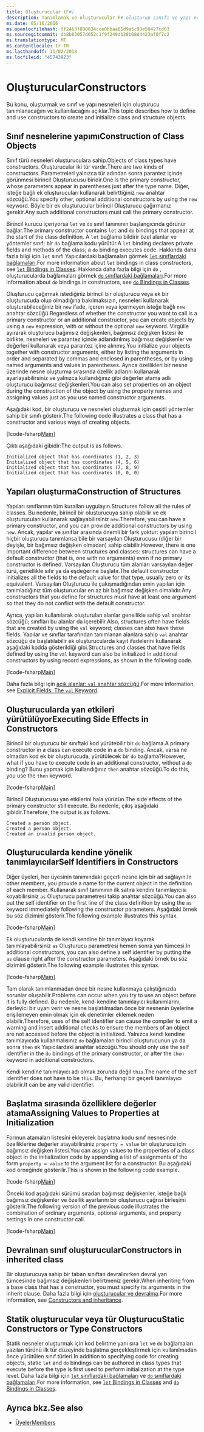 ```yaml
---
title: Oluşturucular (F#)
description: Tanımlamak ve oluşturucular F# oluşturup sınıfı ve yapı nesneleri için kullanma hakkında bilgi edinin.
ms.date: 05/16/2016
ms.openlocfilehash: ff2463f890034cce0bbaa85d9a5c93e50427cd03
ms.sourcegitcommit: db8b83057d052c1f9f249d128b08d4423af0f7c2
ms.translationtype: MT
ms.contentlocale: tr-TR
ms.lasthandoff: 11/02/2018
ms.locfileid: "45743923"
---
```

# <a name="constructors"></a><span data-ttu-id="5ecc1-103">Oluşturucular</span><span class="sxs-lookup"><span data-stu-id="5ecc1-103">Constructors</span></span>

<span data-ttu-id="5ecc1-104">Bu konu, oluşturmak ve sınıf ve yapı nesneleri için oluşturucu tanımlanacağını ve kullanılacağını açıklar.</span><span class="sxs-lookup"><span data-stu-id="5ecc1-104">This topic describes how to define and use constructors to create and initialize class and structure objects.</span></span>

## <a name="construction-of-class-objects"></a><span data-ttu-id="5ecc1-105">Sınıf nesnelerine yapımı</span><span class="sxs-lookup"><span data-stu-id="5ecc1-105">Construction of Class Objects</span></span>

<span data-ttu-id="5ecc1-106">Sınıf türü nesneleri oluşturuculara sahip.</span><span class="sxs-lookup"><span data-stu-id="5ecc1-106">Objects of class types have constructors.</span></span> <span data-ttu-id="5ecc1-107">Oluşturucular iki tür vardır.</span><span class="sxs-lookup"><span data-stu-id="5ecc1-107">There are two kinds of constructors.</span></span> <span data-ttu-id="5ecc1-108">Parametreleri yalnızca tür adından sonra parantez içinde görünmesi birincil Oluşturucusu biridir.</span><span class="sxs-lookup"><span data-stu-id="5ecc1-108">One is the primary constructor, whose parameters appear in parentheses just after the type name.</span></span> <span data-ttu-id="5ecc1-109">Diğer, isteğe bağlı ek oluşturucuları kullanarak belirttiğiniz `new` anahtar sözcüğü.</span><span class="sxs-lookup"><span data-stu-id="5ecc1-109">You specify other, optional additional constructors by using the `new` keyword.</span></span> <span data-ttu-id="5ecc1-110">Böyle bir ek oluşturucular birincil Oluşturucu çağırmanız gerekir.</span><span class="sxs-lookup"><span data-stu-id="5ecc1-110">Any such additional constructors must call the primary constructor.</span></span>

<span data-ttu-id="5ecc1-111">Birincil kurucu içeriyorsa `let` ve `do` sınıf tanımının başlangıcında görünür bağlar.</span><span class="sxs-lookup"><span data-stu-id="5ecc1-111">The primary constructor contains `let` and `do` bindings that appear at the start of the class definition.</span></span> <span data-ttu-id="5ecc1-112">A `let` bağlama bildirir özel alanlar ve yöntemler sınıf; bir `do` bağlama kodu yürütür.</span><span class="sxs-lookup"><span data-stu-id="5ecc1-112">A `let` binding declares private fields and methods of the class; a `do` binding executes code.</span></span> <span data-ttu-id="5ecc1-113">Hakkında daha fazla bilgi için `let` sınıfı Yapıcılardaki bağlamaları görmek [ `let` sınıflardaki bağlamaları](let-bindings-in-classes.md).</span><span class="sxs-lookup"><span data-stu-id="5ecc1-113">For more information about `let` bindings in class constructors, see [`let` Bindings in Classes](let-bindings-in-classes.md).</span></span> <span data-ttu-id="5ecc1-114">Hakkında daha fazla bilgi için `do` , oluşturucularda bağlamaları görmek [ `do` sınıflardaki bağlamaları](do-bindings-in-classes.md).</span><span class="sxs-lookup"><span data-stu-id="5ecc1-114">For more information about `do` bindings in constructors, see [`do` Bindings in Classes](do-bindings-in-classes.md).</span></span>

<span data-ttu-id="5ecc1-115">Oluşturucu çağırmak istediğiniz birincil bir oluşturucu veya ek bir oluşturucuda olup olmadığına bakılmaksızın, nesneleri kullanarak oluşturabileceğiniz bir `new` ifade, içeren veya içermeyen isteğe bağlı `new` anahtar sözcüğü.</span><span class="sxs-lookup"><span data-stu-id="5ecc1-115">Regardless of whether the constructor you want to call is a primary constructor or an additional constructor, you can create objects by using a `new` expression, with or without the optional `new` keyword.</span></span> <span data-ttu-id="5ecc1-116">Virgülle ayırarak oluşturucu bağımsız değişkenleri, bağımsız değişken listesi ile birlikte, nesneleri ve parantez içinde adlandırılmış bağımsız değişkenler ve değerleri kullanarak veya parantez içine alınmış.</span><span class="sxs-lookup"><span data-stu-id="5ecc1-116">You initialize your objects together with constructor arguments, either by listing the arguments in order and separated by commas and enclosed in parentheses, or by using named arguments and values in parentheses.</span></span> <span data-ttu-id="5ecc1-117">Ayrıca özellikleri bir nesne üzerinde nesne oluşturma sırasında özellik adlarını kullanarak ayarlayabilirsiniz ve yalnızca kullandığınız gibi değerler atama adlı oluşturucu bağımsız değişkenleri.</span><span class="sxs-lookup"><span data-stu-id="5ecc1-117">You can also set properties on an object during the construction of the object by using the property names and assigning values just as you use named constructor arguments.</span></span>

<span data-ttu-id="5ecc1-118">Aşağıdaki kod, bir oluşturucu ve nesneleri oluşturmak için çeşitli yöntemler sahip bir sınıfı gösterir.</span><span class="sxs-lookup"><span data-stu-id="5ecc1-118">The following code illustrates a class that has a constructor and various ways of creating objects.</span></span>

[!code-fsharp[Main](../../../../samples/snippets/fsharp/lang-ref-2/snippet3501.fs)]

<span data-ttu-id="5ecc1-119">Çıktı aşağıdaki gibidir:</span><span class="sxs-lookup"><span data-stu-id="5ecc1-119">The output is as follows.</span></span>

```console
Initialized object that has coordinates (1, 2, 3)
Initialized object that has coordinates (4, 5, 6)
Initialized object that has coordinates (7, 8, 9)
Initialized object that has coordinates (0, 0, 0)
```

## <a name="construction-of-structures"></a><span data-ttu-id="5ecc1-120">Yapıları oluşturma</span><span class="sxs-lookup"><span data-stu-id="5ecc1-120">Construction of Structures</span></span>

<span data-ttu-id="5ecc1-121">Yapıları sınıflarının tüm kuralları uygulayın.</span><span class="sxs-lookup"><span data-stu-id="5ecc1-121">Structures follow all the rules of classes.</span></span> <span data-ttu-id="5ecc1-122">Bu nedenle, birincil bir oluşturucuya sahip olabilir ve ek oluşturucuları kullanarak sağlayabilirsiniz `new`.</span><span class="sxs-lookup"><span data-stu-id="5ecc1-122">Therefore, you can have a primary constructor, and you can provide additional constructors by using `new`.</span></span> <span data-ttu-id="5ecc1-123">Ancak, yapılar ve sınıflar arasında önemli bir fark yoktur: yapıları birincil hiçbir oluşturucu tanımlansa bile bir varsayılan Oluşturucusu (diğer bir deyişle, bir bağımsız değişken olmadan) sahip olabilir.</span><span class="sxs-lookup"><span data-stu-id="5ecc1-123">However, there is one important difference between structures and classes: structures can have a default constructor (that is, one with no arguments) even if no primary constructor is defined.</span></span> <span data-ttu-id="5ecc1-124">Varsayılan Oluşturucu tüm alanları varsayılan değer türü, genellikle sıfır ya da eşdeğerine başlatır.</span><span class="sxs-lookup"><span data-stu-id="5ecc1-124">The default constructor initializes all the fields to the default value for that type, usually zero or its equivalent.</span></span> <span data-ttu-id="5ecc1-125">Varsayılan Oluşturucu ile çakışmadığından emin yapıları için tanımladığınız tüm oluşturucular en az bir bağımsız değişken olmalıdır.</span><span class="sxs-lookup"><span data-stu-id="5ecc1-125">Any constructors that you define for structures must have at least one argument so that they do not conflict with the default constructor.</span></span>

<span data-ttu-id="5ecc1-126">Ayrıca, yapıları kullanılarak oluşturulan alanlar genellikle sahip `val` anahtar sözcüğü; sınıfları bu alanlar da içerebilir.</span><span class="sxs-lookup"><span data-stu-id="5ecc1-126">Also, structures often have fields that are created by using the `val` keyword; classes can also have these fields.</span></span> <span data-ttu-id="5ecc1-127">Yapılar ve sınıflar tarafından tanımlanan alanlara sahip `val` anahtar sözcüğü de başlatılabilir ek oluşturucularda kayıt ifadelerini kullanarak aşağıdaki kodda gösterildiği gibi.</span><span class="sxs-lookup"><span data-stu-id="5ecc1-127">Structures and classes that have fields defined by using the `val` keyword can also be initialized in additional constructors by using record expressions, as shown in the following code.</span></span>

[!code-fsharp[Main](../../../../samples/snippets/fsharp/lang-ref-2/snippet3502.fs)]

<span data-ttu-id="5ecc1-128">Daha fazla bilgi için [açık alanlar: `val` anahtar sözcüğü](explicit-fields-the-val-keyword.md).</span><span class="sxs-lookup"><span data-stu-id="5ecc1-128">For more information, see [Explicit Fields: The `val` Keyword](explicit-fields-the-val-keyword.md).</span></span>

## <a name="executing-side-effects-in-constructors"></a><span data-ttu-id="5ecc1-129">Oluşturucularda yan etkileri yürütülüyor</span><span class="sxs-lookup"><span data-stu-id="5ecc1-129">Executing Side Effects in Constructors</span></span>

<span data-ttu-id="5ecc1-130">Birincil bir oluşturucu bir sınıftaki kod yürütebilir bir `do` bağlama.</span><span class="sxs-lookup"><span data-stu-id="5ecc1-130">A primary constructor in a class can execute code in a `do` binding.</span></span> <span data-ttu-id="5ecc1-131">Ancak, varsa ne olmadan kod ek bir oluşturucuda, yürütülecek bir `do` bağlama?</span><span class="sxs-lookup"><span data-stu-id="5ecc1-131">However, what if you have to execute code in an additional constructor, without a `do` binding?</span></span> <span data-ttu-id="5ecc1-132">Bunu yapmak için kullandığınız `then` anahtar sözcüğü.</span><span class="sxs-lookup"><span data-stu-id="5ecc1-132">To do this, you use the `then` keyword.</span></span>

[!code-fsharp[Main](../../../../samples/snippets/fsharp/lang-ref-2/snippet3503.fs)]

<span data-ttu-id="5ecc1-133">Birincil Oluşturucusu yan etkilerini hala yürütün.</span><span class="sxs-lookup"><span data-stu-id="5ecc1-133">The side effects of the primary constructor still execute.</span></span> <span data-ttu-id="5ecc1-134">Bu nedenle, çıkış aşağıdaki gibidir.</span><span class="sxs-lookup"><span data-stu-id="5ecc1-134">Therefore, the output is as follows.</span></span>

```console
Created a person object.
Created a person object.
Created an invalid person object.
```

## <a name="self-identifiers-in-constructors"></a><span data-ttu-id="5ecc1-135">Oluşturucularda kendine yönelik tanımlayıcılar</span><span class="sxs-lookup"><span data-stu-id="5ecc1-135">Self Identifiers in Constructors</span></span>

<span data-ttu-id="5ecc1-136">Diğer üyeleri, her üyesinin tanımındaki geçerli nesne için bir ad sağlayın.</span><span class="sxs-lookup"><span data-stu-id="5ecc1-136">In other members, you provide a name for the current object in the definition of each member.</span></span> <span data-ttu-id="5ecc1-137">Kullanarak sınıf tanımının ilk satıra kendini tanımlayıcısı koyabilirsiniz `as` Oluşturucu parametresi takip anahtar sözcüğü.</span><span class="sxs-lookup"><span data-stu-id="5ecc1-137">You can also put the self identifier on the first line of the class definition by using the `as` keyword immediately following the constructor parameters.</span></span> <span data-ttu-id="5ecc1-138">Aşağıdaki örnek bu söz dizimini gösterir.</span><span class="sxs-lookup"><span data-stu-id="5ecc1-138">The following example illustrates this syntax.</span></span>

[!code-fsharp[Main](../../../../samples/snippets/fsharp/lang-ref-2/snippet3504.fs)]

<span data-ttu-id="5ecc1-139">Ek oluşturucularda de kendi kendine bir tanımlayıcı koyarak tanımlayabilirsiniz `as` Oluşturucu parametresi hemen sonra yan tümcesi.</span><span class="sxs-lookup"><span data-stu-id="5ecc1-139">In additional constructors, you can also define a self identifier by putting the `as` clause right after the constructor parameters.</span></span> <span data-ttu-id="5ecc1-140">Aşağıdaki örnek bu söz dizimini gösterir.</span><span class="sxs-lookup"><span data-stu-id="5ecc1-140">The following example illustrates this syntax.</span></span>

[!code-fsharp[Main](../../../../samples/snippets/fsharp/lang-ref-2/snippet3505.fs)]

<span data-ttu-id="5ecc1-141">Tam olarak tanımlanmadan önce bir nesne kullanmaya çalıştığınızda sorunlar oluşabilir.</span><span class="sxs-lookup"><span data-stu-id="5ecc1-141">Problems can occur when you try to use an object before it is fully defined.</span></span> <span data-ttu-id="5ecc1-142">Bu nedenle, kendi kendine tanımlayıcı kullanımlarını, derleyici bir uyarı verir ve nesne başlatılmadan önce bir nesnenin üyelerine erişilemeyen emin olmak için ek denetimler eklemek neden olabilir.</span><span class="sxs-lookup"><span data-stu-id="5ecc1-142">Therefore, uses of the self identifier can cause the compiler to emit a warning and insert additional checks to ensure the members of an object are not accessed before the object is initialized.</span></span> <span data-ttu-id="5ecc1-143">Yalnızca kendi kendine tanımlayıcıda kullanmalısınız `do` bağlamaları birincil oluşturucunun ya da sonra `then` ek Yapıcılardaki anahtar sözcüğü.</span><span class="sxs-lookup"><span data-stu-id="5ecc1-143">You should only use the self identifier in the `do` bindings of the primary constructor, or after the `then` keyword in additional constructors.</span></span>

<span data-ttu-id="5ecc1-144">Kendi kendine tanımlayıcı adı olmak zorunda değil `this`.</span><span class="sxs-lookup"><span data-stu-id="5ecc1-144">The name of the self identifier does not have to be `this`.</span></span> <span data-ttu-id="5ecc1-145">Bu, herhangi bir geçerli tanımlayıcı olabilir.</span><span class="sxs-lookup"><span data-stu-id="5ecc1-145">It can be any valid identifier.</span></span>

## <a name="assigning-values-to-properties-at-initialization"></a><span data-ttu-id="5ecc1-146">Başlatma sırasında özelliklere değerler atama</span><span class="sxs-lookup"><span data-stu-id="5ecc1-146">Assigning Values to Properties at Initialization</span></span>

<span data-ttu-id="5ecc1-147">Formun atamaları listesini ekleyerek başlatma kodu sınıf nesnesinde özelliklerine değerler atayabilirsiniz `property = value` bir oluşturucu için bağımsız değişken listesi.</span><span class="sxs-lookup"><span data-stu-id="5ecc1-147">You can assign values to the properties of a class object in the initialization code by appending a list of assignments of the form `property = value` to the argument list for a constructor.</span></span> <span data-ttu-id="5ecc1-148">Bu aşağıdaki kod örneğinde gösterilir.</span><span class="sxs-lookup"><span data-stu-id="5ecc1-148">This is shown in the following code example.</span></span>

[!code-fsharp[Main](../../../../samples/snippets/fsharp/lang-ref-2/snippet3506.fs)]

<span data-ttu-id="5ecc1-149">Önceki kod aşağıdaki sürümü sıradan bağımsız değişkenler, isteğe bağlı bağımsız değişkenler ve özellik ayarlarını bir oluşturucu çağrısı birleşimi gösterir.</span><span class="sxs-lookup"><span data-stu-id="5ecc1-149">The following version of the previous code illustrates the combination of ordinary arguments, optional arguments, and property settings in one constructor call.</span></span>

[!code-fsharp[Main](../../../../samples/snippets/fsharp/lang-ref-2/snippet3507.fs)]

## <a name="constructors-in-inherited-class"></a><span data-ttu-id="5ecc1-150">Devralınan sınıf oluşturucular</span><span class="sxs-lookup"><span data-stu-id="5ecc1-150">Constructors in inherited class</span></span>

<span data-ttu-id="5ecc1-151">Bir oluşturucuya sahip bir taban sınıftan devralınırken devral yan tümcesinde bağımsız değişkenleri belirtmeniz gerekir.</span><span class="sxs-lookup"><span data-stu-id="5ecc1-151">When inheriting from a base class that has a constructor, you must specify its arguments in the inherit clause.</span></span> <span data-ttu-id="5ecc1-152">Daha fazla bilgi için [oluşturucular ve devralma](../inheritance.md#constructors-and-inheritance).</span><span class="sxs-lookup"><span data-stu-id="5ecc1-152">For more information, see [Constructors and inheritance](../inheritance.md#constructors-and-inheritance).</span></span>

## <a name="static-constructors-or-type-constructors"></a><span data-ttu-id="5ecc1-153">Statik oluşturucular veya tür Oluşturucu</span><span class="sxs-lookup"><span data-stu-id="5ecc1-153">Static Constructors or Type Constructors</span></span>

<span data-ttu-id="5ecc1-154">Statik nesneler oluşturmak için kod belirtme yanı sıra `let` ve `do` bağlamaları yazılan türünü ilk tür düzeyinde başlatma gerçekleştirmek için kullanılmadan önce yürütülen sınıf türleri.</span><span class="sxs-lookup"><span data-stu-id="5ecc1-154">In addition to specifying code for creating objects, static `let` and `do` bindings can be authored in class types that execute before the type is first used to perform initialization at the type level.</span></span> <span data-ttu-id="5ecc1-155">Daha fazla bilgi için [ `let` sınıflardaki bağlamaları](let-bindings-in-classes.md) ve [ `do` sınıflardaki bağlamaları](do-bindings-in-classes.md).</span><span class="sxs-lookup"><span data-stu-id="5ecc1-155">For more information, see [`let` Bindings in Classes](let-bindings-in-classes.md) and [`do` Bindings in Classes](do-bindings-in-classes.md).</span></span>

## <a name="see-also"></a><span data-ttu-id="5ecc1-156">Ayrıca bkz.</span><span class="sxs-lookup"><span data-stu-id="5ecc1-156">See also</span></span>

- [<span data-ttu-id="5ecc1-157">Üyeler</span><span class="sxs-lookup"><span data-stu-id="5ecc1-157">Members</span></span>](index.md)
